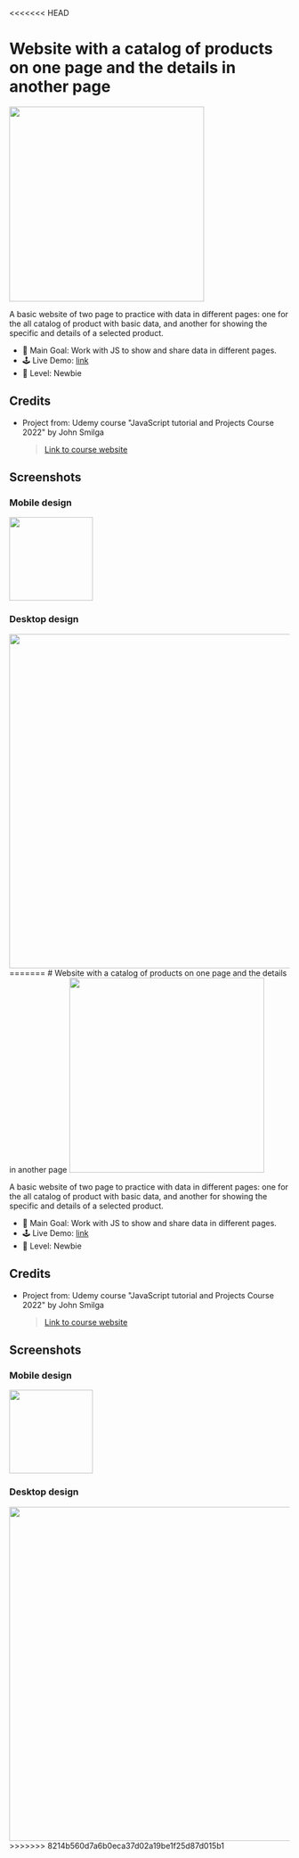 <<<<<<< HEAD
# Website with a catalog of products on one page and the details in another page

<img src="./data/screenshot_desktop.jpg" width="350">

A basic website of two page to practice with data in different pages: one for the all catalog of product with basic data, and another for showing the specific and details of a selected product.

- 🎯 Main Goal: Work with JS to show and share data in different pages.
- 🕹️ Live Demo: [link](https://orses.github.io/vanilla_javascript/website_products/src/)
- 🔵 Level: Newbie

## Credits

- Project from: Udemy course "JavaScript tutorial and Projects Course 2022" by John Smilga

  > [Link to course website](https://www.udemy.com/course/javascript-tutorial-for-beginners-w/)

 <!--  The current project is based on the one that appears in the credits, but it is not exactly the same, since it incorporates small adaptations and personal experimentations like

  - the attribution on HTML and CSS
  - the mobile design
  - using a different organization for files and functions on JS. -->

## Screenshots

### Mobile design

<img src="./data/screenshot_mobile_375.jpg" width="150">

### Desktop design

<img src="./data/screenshot_desktop.jpg" width="600">
=======
# Website with a catalog of products on one page and the details in another page

<img src="./data/screenshot_desktop.jpg" width="350">

A basic website of two page to practice with data in different pages: one for the all catalog of product with basic data, and another for showing the specific and details of a selected product.

- 🎯 Main Goal: Work with JS to show and share data in different pages.
- 🕹️ Live Demo: [link](https://orses.github.io/vanilla_javascript/website_products/src/)
- 🔵 Level: Newbie

## Credits

- Project from: Udemy course "JavaScript tutorial and Projects Course 2022" by John Smilga

  > [Link to course website](https://www.udemy.com/course/javascript-tutorial-for-beginners-w/)

 <!--  The current project is based on the one that appears in the credits, but it is not exactly the same, since it incorporates small adaptations and personal experimentations like

  - the attribution on HTML and CSS
  - the mobile design
  - using a different organization for files and functions on JS. -->

## Screenshots

### Mobile design

<img src="./data/screenshot_mobile_375.jpg" width="150">

### Desktop design

<img src="./data/screenshot_desktop.jpg" width="600">
>>>>>>> 8214b560d7a6b0eca37d02a19be1f25d87d015b1

